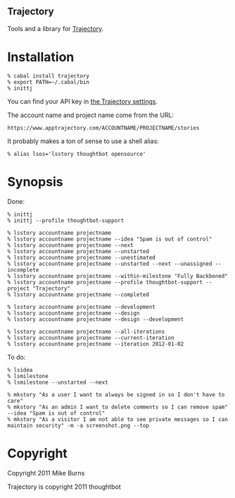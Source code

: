 Trajectory
----------

Tools and a library for [Trajectory](http://apptrajectory.com/).

Installation
============

    % cabal install trajectory
    % export PATH=~/.cabal/bin
    % inittj

You can find your API key in [the Trajectory settings](https://www.apptrajectory.com/profile/edit).

The account name and project name come from the URL:

    https://www.apptrajectory.com/ACCOUNTNAME/PROJECTNAME/stories

It probably makes a ton of sense to use a shell alias:

    % alias lsos='lsstory thoughtbot opensource'

Synopsis
========

Done:

    % inittj
    % inittj --profile thoughtbot-support

    % lsstory accountname projectname
    % lsstory accountname projectname --idea "Spam is out of control"
    % lsstory accountname projectname --next
    % lsstory accountname projectname --unstarted
    % lsstory accountname projectname --unestimated
    % lsstory accountname projectname --unstarted --next --unassigned --incomplete
    % lsstory accountname projectname --within-milestone "Fully Backboned"
    % lsstory accountname projectname --profile thoughtbot-support --project "Trajectory"
    % lsstory accountname projectname --completed

    % lsstory accountname projectname --development
    % lsstory accountname projectname --design
    % lsstory accountname projectname --design --development

    % lsstory accountname projectname --all-iterations
    % lsstory accountname projectname --current-iteration
    % lsstory accountname projectname --iteration 2012-01-02

To do:

    % lsidea
    % lsmilestone
    % lsmilestone --unstarted --next

    % mkstory "As a user I want to always be signed in so I don't have to care"
    % mkstory "As an admin I want to delete comments so I can remove spam" --idea "Spam is out of control"
    % mkstory "As a visitor I am not able to see private messages so I can maintain security" -m -a screenshot.png --top

Copyright
=========

Copyright 2011 Mike Burns

Trajectory is copyright 2011 thoughtbot

